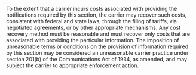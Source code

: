 To the extent that a carrier incurs costs associated with providing the notifications required by this section, the carrier may recover such costs, consistent with federal and state laws, through the filing of tariffs, via negotiated agreements, or by other appropriate mechanisms. Any cost recovery method must be reasonable and must recover only costs that are associated with providing the particular information. The imposition of unreasonable terms or conditions on the provision of information required by this section may be considered an unreasonable carrier practice under section 201(b) of the Communications Act of 1934, as amended, and may subject the carrier to appropriate enforcement action.

